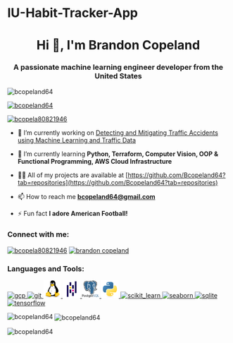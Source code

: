 # IU-Habit-Tracker-App

<h1 align="center">Hi 👋, I'm Brandon Copeland</h1>
<h3 align="center">A passionate machine learning engineer developer from the United States</h3>

<p align="left"> <img src="https://komarev.com/ghpvc/?username=bcopeland64&label=Profile%20views&color=0e75b6&style=flat" alt="bcopeland64" /> </p>

<p align="left"> <a href="https://github.com/ryo-ma/github-profile-trophy"><img src="https://github-profile-trophy.vercel.app/?username=bcopeland64" alt="bcopeland64" /></a> </p>

<p align="left"> <a href="https://twitter.com/bcopela80821946" target="blank"><img src="https://img.shields.io/twitter/follow/bcopela80821946?logo=twitter&style=for-the-badge" alt="bcopela80821946" /></a> </p>

- 🔭 I’m currently working on [Detecting and Mitigating Traffic Accidents using Machine Learning and Traffic Data](https://omdena.com/chapter-challenges/detecting-the-reasons-for-and-mitigating-traffic-accidents-using-traffic-data/)

- 🌱 I’m currently learning **Python, Terraform, Computer Vision, OOP & Functional Programming, AWS Cloud Infrastructure**

- 👨‍💻 All of my projects are available at [https://github.com/Bcopeland64?tab=repositories](https://github.com/Bcopeland64?tab=repositories)

- 📫 How to reach me **bcopeland64@gmail.com**

- ⚡ Fun fact **I adore American Football!**

<h3 align="left">Connect with me:</h3>
<p align="left">
<a href="https://twitter.com/bcopela80821946" target="blank"><img align="center" src="https://raw.githubusercontent.com/rahuldkjain/github-profile-readme-generator/master/src/images/icons/Social/twitter.svg" alt="bcopela80821946" height="30" width="40" /></a>
<a href="https://linkedin.com/in/brandon copeland" target="blank"><img align="center" src="https://raw.githubusercontent.com/rahuldkjain/github-profile-readme-generator/master/src/images/icons/Social/linked-in-alt.svg" alt="brandon copeland" height="30" width="40" /></a>
</p>

<h3 align="left">Languages and Tools:</h3>
<p align="left"> <a href="https://cloud.google.com" target="_blank" rel="noreferrer"> <img src="https://www.vectorlogo.zone/logos/google_cloud/google_cloud-icon.svg" alt="gcp" width="40" height="40"/> </a> <a href="https://git-scm.com/" target="_blank" rel="noreferrer"> <img src="https://www.vectorlogo.zone/logos/git-scm/git-scm-icon.svg" alt="git" width="40" height="40"/> </a> <a href="https://www.linux.org/" target="_blank" rel="noreferrer"> <img src="https://raw.githubusercontent.com/devicons/devicon/master/icons/linux/linux-original.svg" alt="linux" width="40" height="40"/> </a> <a href="https://pandas.pydata.org/" target="_blank" rel="noreferrer"> <img src="https://raw.githubusercontent.com/devicons/devicon/2ae2a900d2f041da66e950e4d48052658d850630/icons/pandas/pandas-original.svg" alt="pandas" width="40" height="40"/> </a> <a href="https://www.postgresql.org" target="_blank" rel="noreferrer"> <img src="https://raw.githubusercontent.com/devicons/devicon/master/icons/postgresql/postgresql-original-wordmark.svg" alt="postgresql" width="40" height="40"/> </a> <a href="https://www.python.org" target="_blank" rel="noreferrer"> <img src="https://raw.githubusercontent.com/devicons/devicon/master/icons/python/python-original.svg" alt="python" width="40" height="40"/> </a> <a href="https://scikit-learn.org/" target="_blank" rel="noreferrer"> <img src="https://upload.wikimedia.org/wikipedia/commons/0/05/Scikit_learn_logo_small.svg" alt="scikit_learn" width="40" height="40"/> </a> <a href="https://seaborn.pydata.org/" target="_blank" rel="noreferrer"> <img src="https://seaborn.pydata.org/_images/logo-mark-lightbg.svg" alt="seaborn" width="40" height="40"/> </a> <a href="https://www.sqlite.org/" target="_blank" rel="noreferrer"> <img src="https://www.vectorlogo.zone/logos/sqlite/sqlite-icon.svg" alt="sqlite" width="40" height="40"/> </a> <a href="https://www.tensorflow.org" target="_blank" rel="noreferrer"> <img src="https://www.vectorlogo.zone/logos/tensorflow/tensorflow-icon.svg" alt="tensorflow" width="40" height="40"/> </a> </p>

<p><img align="left" src="https://github-readme-stats.vercel.app/api/top-langs?username=bcopeland64&show_icons=true&locale=en&layout=compact" alt="bcopeland64" /></p>

<p>&nbsp;<img align="center" src="https://github-readme-stats.vercel.app/api?username=bcopeland64&show_icons=true&locale=en" alt="bcopeland64" /></p>

<p><img align="center" src="https://github-readme-streak-stats.herokuapp.com/?user=bcopeland64&" alt="bcopeland64" /></p>
